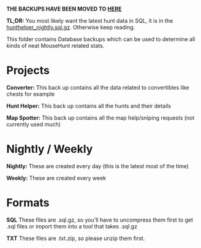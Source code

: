 **THE BACKUPS HAVE BEEN MOVED TO [HERE](https://keybase.pub/devjacksmith/mh_backups/)**

**TL;DR:** You most likely want the latest hunt data in SQL, it is in the [hunthelper_nightly.sql.gz](https://keybase.pub/devjacksmith/mh_backups/hunthelper_nightly.sql.gz). Otherwise keep reading.

This folder contains Database backups which can be used to determine all kinds of neat MouseHunt related stats.

# Projects
**Converter:**
This back up contains all the data related to convertibles like chests for example

**Hunt Helper:**
This back up contains all the hunts and their details

**Map Spotter:**
This back up contains all the map help/sniping requests (not currently used much)
  
# Nightly / Weekly
**Nightly:**
These are created every day (this is the latest most of the time)

**Weekly:**
These are created every week
  
# Formats
**SQL**
These files are .sql.gz, so you'll have to uncompress them first to get .sql files or import them into a tool that takes .sql.gz

**TXT**
These files are .txt.zip, so please unzip them first.
